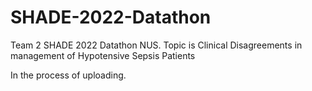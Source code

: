 # SHADE-2022-Datathon
Team 2 SHADE 2022 Datathon NUS. Topic is Clinical Disagreements in management of Hypotensive Sepsis Patients

In the process of uploading.
